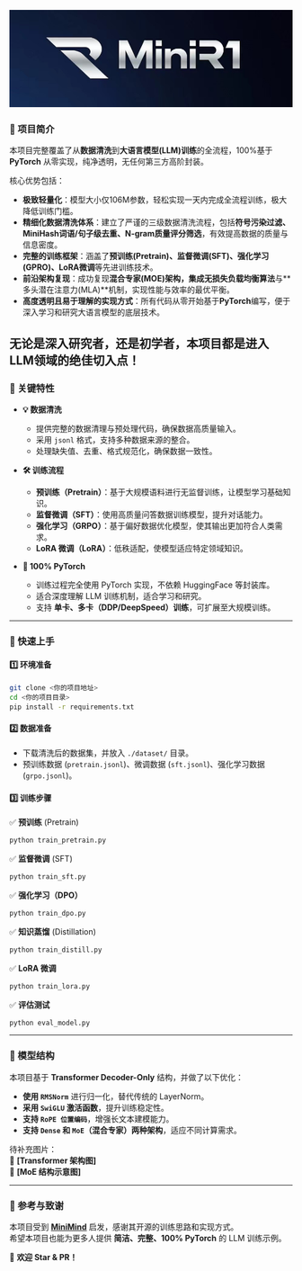 ![LOGO](logo.png)

### 📌 项目简介  

本项目完整覆盖了从**数据清洗**到**大语言模型(LLM)训练**的全流程，100%基于**PyTorch** 从零实现，纯净透明，无任何第三方高阶封装。

核心优势包括：

- **极致轻量化**：模型大小仅106M参数，轻松实现一天内完成全流程训练，极大降低训练门槛。
- **精细化数据清洗体系**：建立了严谨的三级数据清洗流程，包括**符号污染过滤、MiniHash词语/句子级去重、N-gram质量评分筛选**，有效提高数据的质量与信息密度。
- **完整的训练框架**：涵盖了**预训练(Pretrain)、监督微调(SFT)、强化学习(GPRO)、LoRA微调**等先进训练技术。
- **前沿架构复现**：成功复现**混合专家(MOE)**架构，集成**无损失负载均衡算法**与**多头潜在注意力(MLA)**机制，实现性能与效率的最优平衡。
- **高度透明且易于理解的实现方式**：所有代码从零开始基于**PyTorch**编写，便于深入学习和研究大语言模型的底层技术。

无论是深入研究者，还是初学者，本项目都是进入LLM领域的绝佳切入点！
---

### 📌 关键特性  

- **💡 数据清洗**
  - 提供完整的数据清理与预处理代码，确保数据高质量输入。
  - 采用 `jsonl` 格式，支持多种数据来源的整合。
  - 处理缺失值、去重、格式规范化，确保数据一致性。

- **🛠 训练流程**
  - **预训练（Pretrain）**：基于大规模语料进行无监督训练，让模型学习基础知识。
  - **监督微调（SFT）**：使用高质量问答数据训练模型，提升对话能力。
  - **强化学习（GRPO）**：基于偏好数据优化模型，使其输出更加符合人类需求。
  - **LoRA 微调（LoRA）**：低秩适配，使模型适应特定领域知识。

- **🚀 100% PyTorch**
  - 训练过程完全使用 PyTorch 实现，不依赖 HuggingFace 等封装库。
  - 适合深度理解 LLM 训练机制，适合学习和研究。
  - 支持 **单卡、多卡（DDP/DeepSpeed）训练**，可扩展至大规模训练。

---

### 📌 快速上手  

#### **1️⃣ 环境准备**

```bash
git clone <你的项目地址>
cd <你的项目目录>
pip install -r requirements.txt
```

#### **2️⃣ 数据准备**  
- 下载清洗后的数据集，并放入 `./dataset/` 目录。  
- 预训练数据 (`pretrain.jsonl`)、微调数据 (`sft.jsonl`)、强化学习数据 (`grpo.jsonl`)。

#### **3️⃣ 训练步骤**  

✅ **预训练** (Pretrain)  
```bash
python train_pretrain.py
```

✅ **监督微调** (SFT)  
```bash
python train_sft.py
```

✅ **强化学习（DPO）**  
```bash
python train_dpo.py
```

✅ **知识蒸馏** (Distillation)  
```bash
python train_distill.py
```

✅ **LoRA 微调**  
```bash
python train_lora.py
```

✅ **评估测试**  
```bash
python eval_model.py
```

---

### 📌 模型结构  

本项目基于 **Transformer Decoder-Only** 结构，并做了以下优化：  

- **使用 `RMSNorm`** 进行归一化，替代传统的 LayerNorm。  
- **采用 `SwiGLU` 激活函数**，提升训练稳定性。  
- **支持 `RoPE 位置编码`**，增强长文本建模能力。  
- **支持 `Dense` 和 `MoE`（混合专家）两种架构**，适应不同计算需求。  

待补充图片：  
📌 **[Transformer 架构图]**  
📌 **[MoE 结构示意图]**  

---

### 📌 参考与致谢  

本项目受到 **[MiniMind](https://github.com/jingyaogong/minimind)** 启发，感谢其开源的训练思路和实现方式。  
希望本项目也能为更多人提供 **简洁、完整、100% PyTorch** 的 LLM 训练示例。  

🚀 **欢迎 Star & PR！**

